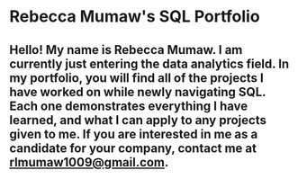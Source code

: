 # Rebecca Mumaw's SQL Portfolio

## Hello! My name is Rebecca Mumaw. I am currently just entering the data analytics field. In my portfolio, you will find all of the projects I have worked on while newly navigating SQL. Each one demonstrates everything I have learned, and what I can apply to any projects given to me. If you are interested in me as a candidate for your company, contact me at rlmumaw1009@gmail.com.
